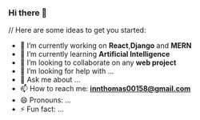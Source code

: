 ### Hi there 👋




// Here are some ideas to get you started:

- 🔭 I’m currently working on **React**,**Django** and **MERN**
- 🌱 I’m currently learning **Artificial Intelligence**
- 👯 I’m looking to collaborate on any **web project**
- 🤔 I’m looking for help with ...
- 💬 Ask me about ...
- 📫 How to reach me: **innthomas00158@gmail.com**
- 😄 Pronouns: ...
- ⚡ Fun fact: ...

